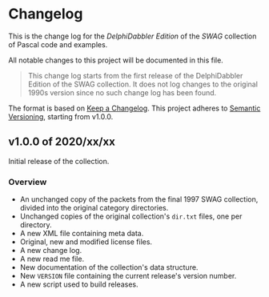 # Changelog


This is the change log for the _DelphiDabbler Edition_ of the _SWAG_ collection of Pascal code and examples.

All notable changes to this project will be documented in this file.

> This change log starts from the first release of the DelphiDabbler Edition of the SWAG collection. It does not log changes to the original 1990s version since no such change log has been found.

The format is based on [Keep a Changelog](https://keepachangelog.com/en/1.0.0/). This project adheres to [Semantic Versioning](https://semver.org/spec/v2.0.0.html), starting from v1.0.0.


## v1.0.0 of 2020/xx/xx

Initial release of the collection.

### Overview

* An unchanged copy of the packets from the final 1997 SWAG collection, divided into the original category directories.
* Unchanged copies of the original collection's `dir.txt` files, one per directory.
* A new XML file containing meta data.
* Original, new and modified license files.
* A new change log.
* A new read me file.
* New documentation of the collection's data structure.
* New `VERSION` file containing the current release's version number.
* A new script used to build releases.
